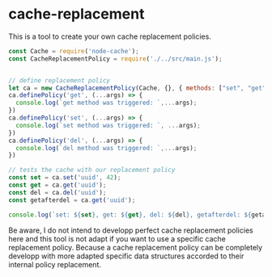 # cache-replacement
This is a tool to create your own cache replacement policies.

```js
const Cache = require('node-cache');
const CacheReplacementPolicy = require('./../src/main.js');


// define replacement policy
let ca = new CacheReplacementPolicy(Cache, {}, { methods: ["set", "get", "del"] });
ca.definePolicy('get', (...args) => {
  console.log(`get method was triggered: `,...args);
})
ca.definePolicy('set', (...args) => {
  console.log(`set method was triggered: `, ...args);
})
ca.definePolicy('del', (...args) => {
  console.log(`del method was triggered: `,...args);
})

// tests the cache with our replacement policy
const set = ca.set('uuid', 42);
const get = ca.get('uuid');
const del = ca.del('uuid');
const getafterdel = ca.get('uuid');

console.log(`set: ${set}, get: ${get}, del: ${del}, getafterdel: ${getafterdel}`);

```

Be aware, I do not intend to developp perfect cache replacement policies here
and this tool is not adapt if you want to use a specific cache replacement policy.
Because a cache replacement policy can be completely developp with more adapted specific data structures accorded to their internal policy replacement.

